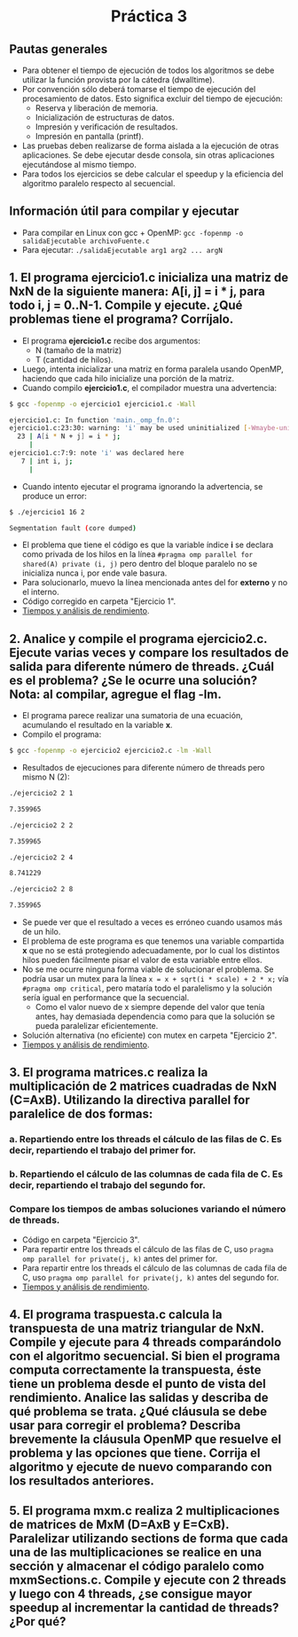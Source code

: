 <h1 align="center">Práctica 3</h1>

## Pautas generales

- Para obtener el tiempo de ejecución de todos los algoritmos se debe utilizar la función provista por la cátedra (dwalltime).
- Por convención sólo deberá tomarse el tiempo de ejecución del procesamiento de datos. Esto significa excluir del tiempo de ejecución:
  - Reserva y liberación de memoria.
  - Inicialización de estructuras de datos.
  - Impresión y verificación de resultados.
  - Impresión en pantalla (printf).
- Las pruebas deben realizarse de forma aislada a la ejecución de otras aplicaciones. Se debe ejecutar desde consola, sin otras aplicaciones ejecutándose al mismo tiempo.
- Para todos los ejercicios se debe calcular el speedup y la eficiencia del algoritmo paralelo respecto al secuencial.

## Información útil para compilar y ejecutar

- Para compilar en Linux con gcc + OpenMP: `gcc -fopenmp -o salidaEjecutable archivoFuente.c`
- Para ejecutar: `./salidaEjecutable arg1 arg2 ... argN`

## 1. El programa ejercicio1.c inicializa una matriz de NxN de la siguiente manera: A[i, j] = i \* j, para todo i, j = 0..N-1. Compile y ejecute. ¿Qué problemas tiene el programa? Corríjalo.

- El programa **ejercicio1.c** recibe dos argumentos:
  - N (tamaño de la matriz)
  - T (cantidad de hilos).
- Luego, intenta inicializar una matriz en forma paralela usando OpenMP, haciendo que cada hilo inicialize una porción de la matriz.
- Cuando compilo **ejercicio1.c**, el compilador muestra una advertencia:

```bash
$ gcc -fopenmp -o ejercicio1 ejercicio1.c -Wall

ejercicio1.c: In function 'main._omp_fn.0':
ejercicio1.c:23:30: warning: 'i' may be used uninitialized [-Wmaybe-uninitialized]
  23 | A[i * N + j] = i * j;
     |
ejercicio1.c:7:9: note 'i' was declared here
   7 | int i, j;
     |
```

- Cuando intento ejecutar el programa ignorando la advertencia, se produce un error:

```bash
$ ./ejercicio1 16 2

Segmentation fault (core dumped)
```

- El problema que tiene el código es que la variable índice **i** se declara como privada de los hilos en la línea `#pragma omp parallel for shared(A) private (i, j)` pero dentro del bloque paralelo no se inicializa nunca i, por ende vale basura.
- Para solucionarlo, muevo la línea mencionada antes del for **externo** y no el interno.
- Código corregido en carpeta "Ejercicio 1".
- [Tiempos y análisis de rendimiento](https://docs.google.com/spreadsheets/d/1cv1V8cbV4wRPSSgeHD8KuhjBkWiOzVBkzNqe3Hzj1eg/edit?usp=sharing).

## 2. Analice y compile el programa ejercicio2.c. Ejecute varias veces y compare los resultados de salida para diferente número de threads. ¿Cuál es el problema? ¿Se le ocurre una solución? Nota: al compilar, agregue el flag -lm.

- El programa parece realizar una sumatoria de una ecuación, acumulando el resultado en la variable **x**.
- Compilo el programa:

```bash
$ gcc -fopenmp -o ejercicio2 ejercicio2.c -lm -Wall
```

- Resultados de ejecuciones para diferente número de threads pero mismo N (2):

```bash
./ejercicio2 2 1

7.359965

./ejercicio2 2 2

7.359965

./ejercicio2 2 4

8.741229

./ejercicio2 2 8

7.359965
```

- Se puede ver que el resultado a veces es erróneo cuando usamos más de un hilo.
- El problema de este programa es que tenemos una variable compartida **x** que no se está protegiendo adecuadamente, por lo cual los distintos hilos pueden fácilmente pisar el valor de esta variable entre ellos.
- No se me ocurre ninguna forma viable de solucionar el problema. Se podría usar un mutex para la línea `x = x + sqrt(i * scale) + 2 * x;` vía `#pragma omp critical`, pero mataría todo el paralelismo y la solución sería igual en performance que la secuencial.
  - Como el valor nuevo de x siempre depende del valor que tenía antes, hay demasiada dependencia como para que la solución se pueda paralelizar eficientemente.
- Solución alternativa (no eficiente) con mutex en carpeta "Ejercicio 2".
- [Tiempos y análisis de rendimiento](https://docs.google.com/spreadsheets/d/1cv1V8cbV4wRPSSgeHD8KuhjBkWiOzVBkzNqe3Hzj1eg/edit?usp=sharing).

## 3. El programa matrices.c realiza la multiplicación de 2 matrices cuadradas de NxN (C=AxB). Utilizando la directiva parallel for paralelice de dos formas:

### a. Repartiendo entre los threads el cálculo de las filas de C. Es decir, repartiendo el trabajo del primer for.

### b. Repartiendo el cálculo de las columnas de cada fila de C. Es decir, repartiendo el trabajo del segundo for.

### Compare los tiempos de ambas soluciones variando el número de threads.

- Código en carpeta "Ejercicio 3".
- Para repartir entre los threads el cálculo de las filas de C, uso `pragma omp parallel for private(j, k)` antes del primer for.
- Para repartir entre los threads el cálculo de las columnas de cada fila de C, uso `pragma omp parallel for private(j, k)` antes del segundo for.
- [Tiempos y análisis de rendimiento](https://docs.google.com/spreadsheets/d/1cv1V8cbV4wRPSSgeHD8KuhjBkWiOzVBkzNqe3Hzj1eg/edit?usp=sharing).

## 4. El programa traspuesta.c calcula la transpuesta de una matriz triangular de NxN. Compile y ejecute para 4 threads comparándolo con el algoritmo secuencial. Si bien el programa computa correctamente la transpuesta, éste tiene un problema desde el punto de vista del rendimiento. Analice las salidas y describa de qué problema se trata. ¿Qué cláusula se debe usar para corregir el problema? Describa brevemente la cláusula OpenMP que resuelve el problema y las opciones que tiene. Corrija el algoritmo y ejecute de nuevo comparando con los resultados anteriores.

## 5. El programa mxm.c realiza 2 multiplicaciones de matrices de MxM (D=AxB y E=CxB). Paralelizar utilizando sections de forma que cada una de las multiplicaciones se realice en una sección y almacenar el código paralelo como mxmSections.c. Compile y ejecute con 2 threads y luego con 4 threads, ¿se consigue mayor speedup al incrementar la cantidad de threads? ¿Por qué?
